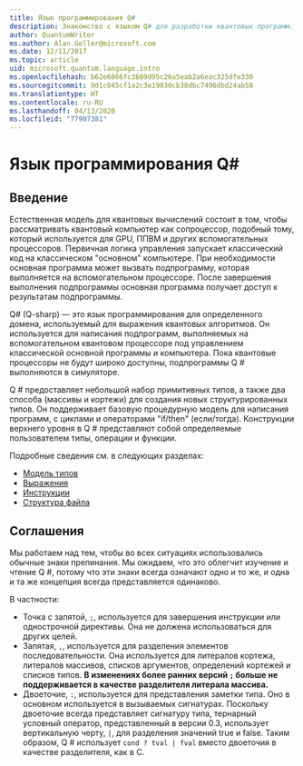 ```yaml
---
title: Язык программирования Q#
description: Знакомство с языком Q# для разработки квантовых программ.
author: QuantumWriter
ms.author: Alan.Geller@microsoft.com
ms.date: 12/11/2017
ms.topic: article
uid: microsoft.quantum.language.intro
ms.openlocfilehash: b62e6866fc3609d95c26a5eab2a6eac325dfe330
ms.sourcegitcommit: 9d1c045cf1a2c3e19030cb38dbc7496dbd24ab58
ms.translationtype: HT
ms.contentlocale: ru-RU
ms.lasthandoff: 04/13/2020
ms.locfileid: "77907381"
---
```

# <a name="the-q-programming-language"></a>Язык программирования Q#

## <a name="introduction"></a>Введение

Естественная модель для квантовых вычислений состоит в том, чтобы рассматривать квантовый компьютер как сопроцессор, подобный тому, который используется для GPU, ППВМ и других вспомогательных процессоров.
Первичная логика управления запускает классический код на классическом "основном" компьютере.
При необходимости основная программа может вызвать подпрограмму, которая выполняется на вспомогательном процессоре.
После завершения выполнения подпрограммы основная программа получает доступ к результатам подпрограммы.

Q# (Q-sharp) — это язык программирования для определенного домена, используемый для выражения квантовых алгоритмов.
Он используется для написания подпрограмм, выполняемых на вспомогательном квантовом процессоре под управлением классической основной программы и компьютера.
Пока квантовые процессоры не будут широко доступны, подпрограммы Q # выполняются в симуляторе.

Q # предоставляет небольшой набор примитивных типов, а также два способа (массивы и кортежи) для создания новых структурированных типов.
Он поддерживает базовую процедурную модель для написания программ, с циклами и операторами "if/then" (если/тогда).
Конструкции верхнего уровня в Q # представляют собой определяемые пользователем типы, операции и функции.

Подробные сведения см. в следующих разделах:
- [Модель типов](xref:microsoft.quantum.language.type-model)
- [Выражения](xref:microsoft.quantum.language.expressions)
- [Инструкции](xref:microsoft.quantum.language.statements)
- [Структура файла](xref:microsoft.quantum.language.file-structure)

## <a name="conventions"></a>Соглашения

Мы работаем над тем, чтобы во всех ситуациях использовались обычные знаки препинания.
Мы ожидаем, что это облегчит изучение и чтение Q #, потому что эти знаки всегда означают одно и то же, и одна и та же концепция всегда представляется одинаково.

В частности:

- Точка с запятой, `;`, используется для завершения инструкции или однострочной директивы.
  Она не должена использоваться для других целей.
- Запятая, `,`, используется для разделения элементов последовательности. Она используется для литералов кортежа, литералов массивов, списков аргументов, определений кортежей и списков типов. **В изменениях более ранних версий `;` больше не поддерживается в качестве разделителя литерала массива.**
- Двоеточие, `:`, используется для представления заметки типа. Оно в основном используется в вызываемых сигнатурах.
  Поскольку двоеточие всегда представляет сигнатуру типа, тернарный условный оператор, представленный в версии 0.3, использует вертикальную черту, `|`, для разделения значений true и false. Таким образом, Q # использует `cond ? tval | fval` вместо двоеточия в качестве разделителя, как в C.
  
